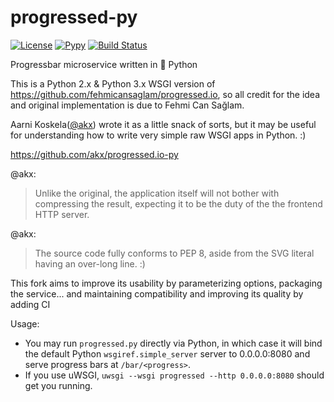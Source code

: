 # progressed-py

[![License](https://img.shields.io/github/license/RDCH106/progressed-py.svg)](https://github.com/RDCH106/progressed-py/blob/master/LICENSE)
[![Pypy](https://img.shields.io/badge/PyPy-3.5-ff69b4.svg)](https://pypy.org/)
[![Build Status](https://travis-ci.org/RDCH106/progressed-py.svg?branch=master)](https://travis-ci.org/RDCH106/progressed-py)

Progressbar microservice written in 🐍 Python

This is a Python 2.x & Python 3.x WSGI version of https://github.com/fehmicansaglam/progressed.io, so all credit
for the idea and original implementation is due to Fehmi Can Sağlam.

Aarni Koskela([@akx](https://github.com/akx)) wrote it as a little snack of sorts, but it may be useful for understanding
how to write very simple raw WSGI apps in Python. :)

https://github.com/akx/progressed.io-py

@akx:
> Unlike the original, the application itself will not bother with compressing the result, expecting
> it to be the duty of the the frontend HTTP server.

@akx:
> The source code fully conforms to PEP 8, aside from the SVG literal having an over-long line. :) 

This fork aims to improve its usability by parameterizing options, packaging the service...
and maintaining compatibility and improving its quality by adding CI

Usage:

* You may run `progressed.py` directly via Python, in which case it will bind the default Python
  `wsgiref.simple_server` server to 0.0.0.0:8080 and serve progress bars at `/bar/<progress>`.
* If you use uWSGI, `uwsgi --wsgi progressed --http 0.0.0.0:8080` should get you running.

